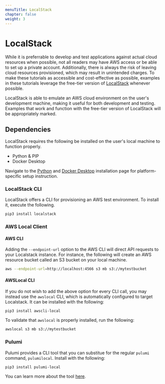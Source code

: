 ```yaml
---
menuTitle: LocalStack
chapter: false
weight: 3
---
```


# LocalStack


While it is preferrable to develop and test applications against actual cloud resources when possible, 
not all readers may have AWS access or be able to set up a private account. Additionally, there is always the 
risk of leaving cloud resources provisioned, which may result in unintended charges.
To make these tutorials as accessible and cost-effective as possible, examples in these tutorials leverage the free-tier version 
of [LocalStack](https://localstack.cloud/) whenever possible.  

LocalStack is able to emulate an AWS cloud environment on the user's development machine, making it useful 
for both development and testing. Examples that work and function with the free-tier version of LocalStack 
will be appropriately marked.

## Dependencies

LocalStack requires the following be installed on the user's local machine to function properly.
- Python & PIP
- Docker Desktop

Navigate to the [Python](https://www.python.org/downloads/) and [Docker Desktop](https://www.docker.com/get-started) installation page for platform-specific setup instruction.

### LocalStack CLI

LocalStack offers a CLI for provisioning an AWS test environment. To install it, execute the following.

```sh
pip3 install localstack
```

### AWS Local Client

#### AWS CLI

Adding the `--endpoint-url` option to the AWS CLI will direct API requests to your Localstack instance. For instance, the following
will create an AWS resource bucket called an S3 bucket on your local machine.

```sh
aws --endpoint-url=http://localhost:4566 s3 mb s3://mytestbucket
```

#### AWSLocal CLI

If you do not wish to add the above option for every CLI call, you may instead use the `awslocal` CLI, which is automatically 
configured to target Localstack. It can be installed with the 
following:

```sh
pip3 install awscli-local
```

To validate that `awslocal` is properly installed, run the following:

```sh
awslocal s3 mb s3://mytestbucket
```

### Pulumi 

Pulumi provides a CLI tool that you can substitue for the regular `pulumi` command, `pulumilocal`. Install with the following:

```sh
pip3 install pulumi-local
```

You can learn more about the tool [here](https://github.com/localstack/pulumi-local).
